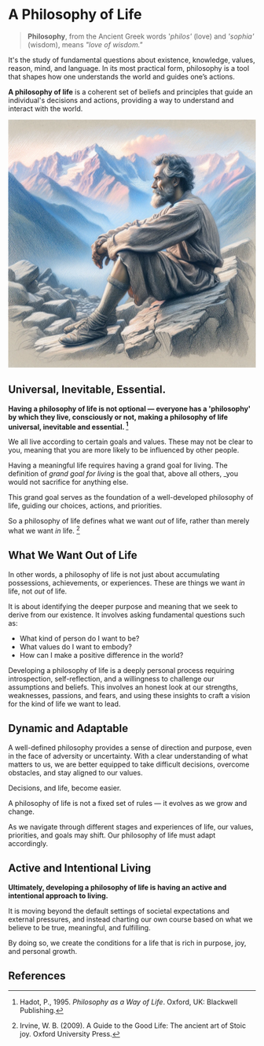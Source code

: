 # A Philosophy of Life

> **Philosophy**, from the Ancient Greek words '*philos'* (love) and *'sophia'* (wisdom), means *"love of wisdom."* 

It's the study of fundamental questions about existence, knowledge, values, reason, mind, and language. In its most practical form, philosophy is a tool that shapes how one understands the world and guides one’s actions.

**A philosophy of life** is a coherent set of beliefs and principles that guide an individual's decisions and actions, providing a way to understand and interact with the world.

![](../images/lifereflections.webp)

## Universal, Inevitable, Essential.
**Having a philosophy of life is not optional —  everyone has a 'philosophy' by which they live, consciously or not, making a philosophy of life universal, inevitable and essential. [^hadot]**

We all live according to certain goals and values. These may not be clear to you, meaning that you are more likely to be influenced by other people.  

Having a meaningful life requires having a grand goal for living.  The definition of *grand goal for living* is the goal that, above all others, _you would not sacrifice for anything else.

This grand goal serves as the foundation of a well-developed philosophy of life, guiding our choices, actions, and priorities.

So a philosophy of life defines what we want _out_ of life, rather than merely what we want _in_ life. [^irvine]
## What We Want Out of Life
In other words, a philosophy of life is not just about accumulating possessions, achievements, or experiences. These are things we want *in* life, not *out* of life. 

It is about identifying the deeper purpose and meaning that we seek to derive from our existence. It involves asking fundamental questions such as: 

- What kind of person do I want to be? 
- What values do I want to embody? 
- How can I make a positive difference in the world?

Developing a philosophy of life is a deeply personal process requiring introspection, self-reflection, and a willingness to challenge our assumptions and beliefs. This involves an honest look at our strengths, weaknesses, passions, and fears, and using these insights to craft a vision for the kind of life we want to lead.

## Dynamic and Adaptable
A well-defined philosophy provides a sense of direction and purpose, even in the face of adversity or uncertainty. With a clear understanding of what matters to us, we are better equipped to take difficult decisions, overcome obstacles, and stay aligned to our values. 

Decisions, and life, become easier. 

A philosophy of life is not a fixed set of rules — it evolves as we grow and change. 

As we navigate through different stages and experiences of life, our values, priorities, and goals may shift. Our philosophy of life must adapt accordingly.

## Active and Intentional Living

**Ultimately, developing a philosophy of life is having an active and intentional approach to living.** 

It is moving beyond the default settings of societal expectations and external pressures, and instead charting our own course based on what we believe to be true, meaningful, and fulfilling. 

By doing so, we create the conditions for a life that is rich in purpose, joy, and personal growth.

## References 
[^hadot]: Hadot, P., 1995. _Philosophy as a Way of Life_. Oxford, UK: Blackwell Publishing.
[^irvine]: Irvine, W. B. (2009). A Guide to the Good Life: The ancient art of Stoic joy. Oxford University Press.



